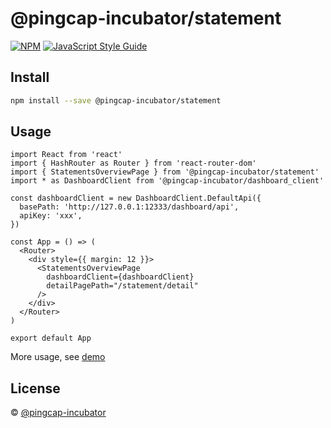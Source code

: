 # @pingcap-incubator/statement

>

[![NPM](https://img.shields.io/npm/v/@pingcap-incubator/statement.svg)](https://www.npmjs.com/package/@pingcap-incubator/statement) [![JavaScript Style Guide](https://img.shields.io/badge/code_style-standard-brightgreen.svg)](https://standardjs.com)

## Install

```bash
npm install --save @pingcap-incubator/statement
```

## Usage

```tsx
import React from 'react'
import { HashRouter as Router } from 'react-router-dom'
import { StatementsOverviewPage } from '@pingcap-incubator/statement'
import * as DashboardClient from '@pingcap-incubator/dashboard_client'

const dashboardClient = new DashboardClient.DefaultApi({
  basePath: 'http://127.0.0.1:12333/dashboard/api',
  apiKey: 'xxx',
})

const App = () => (
  <Router>
    <div style={{ margin: 12 }}>
      <StatementsOverviewPage
        dashboardClient={dashboardClient}
        detailPagePath="/statement/detail"
      />
    </div>
  </Router>
)

export default App
```

More usage, see [demo](https://github.com/baurine/test-tidb-dashboard-packages)

## License

© [@pingcap-incubator](https://github.com/pingcap-incubator)

